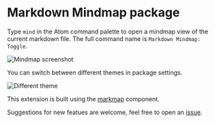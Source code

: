 # Markdown Mindmap package

Type `mind` in the Atom command palette to open a mindmap view of the current markdown file. The full command name is `Markdown Mindmap: Toggle`.

![Mindmap screenshot](https://github.com/dundalek/atom-markdown-mindmap/blob/master/screenshot.gif?raw=true)

You can switch between different themes in package settings.

![Different theme](https://github.com/dundalek/atom-markdown-mindmap/blob/master/screenshot2.pngf?raw=true)

This extension is built using the [markmap](https://github.com/dundalek/markmap) component.

Suggestions for new featues are welcome, feel free to open an [issue](https://github.com/dundalek/atom-markdown-mindmap/issues).
